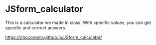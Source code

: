 # JSform_calculator
This is a calculator we made in class. With specific values, you can get specific and correct answers.

https://choconomi.github.io/JSform_calculator/
